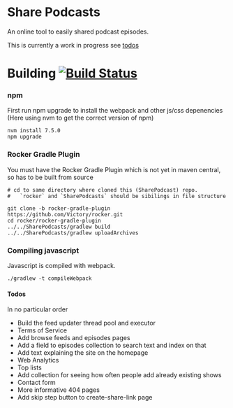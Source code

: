 # Share Podcasts

An online tool to easily shared podcast episodes.

This is currently a work in progress see [todos](#todos)

# Building [![Build Status](https://travis-ci.org/Victory/SharePodcasts.svg?branch=master)](https://travis-ci.org/Victory/SharePodcasts)

### npm
First run npm upgrade to install the webpack and other js/css depenencies (Here using nvm to get the correct version of npm)

    nvm install 7.5.0
    npm upgrade
    
### Rocker Gradle Plugin
You must have the Rocker Gradle Plugin which is not yet in maven central, so has to be built from source

    # cd to same directory where cloned this (SharePodcast) repo. 
    #   `rocker` and `SharePodcasts` should be sibilings in file structure
    
    git clone -b rocker-gradle-plugin https://github.com/Victory/rocker.git
    cd rocker/rocker-gradle-plugin
    ../../SharePodcasts/gradlew build
    ../../SharePodcasts/gradlew uploadArchives
    
### Compiling javascript
Javascript is compiled with webpack.

    ./gradlew -t compileWebpack

#### Todos

In no particular order

 - Build the feed updater thread pool and executor
 - Terms of Service
 - Add browse feeds and episodes pages
 - Add a field to episodes collection to search text and index on that
 - Add text explaining the site on the homepage
 - Web Analytics
 - Top lists
 - Add collection for seeing how often people add already existing shows
 - Contact form
 - More informative 404 pages
 - Add skip step button to create-share-link page
 

